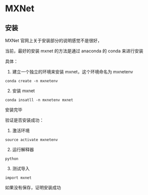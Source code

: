 # MXNet

## 安装

MXNet 官网上关于安装部分的说明感觉不是很好，

当前，最好的安装 mxnet 的方法是通过 anaconda 的 conda 来进行安装

具体：

1. 建立一个独立的环境来安装 mxnet，这个环境命名为 mxnetenv

```
conda create -n mxnetenv
```

2. 安装 mxnet

```
conda insatll -n mxnetenv mxnet
```

安装完毕

验证是否安装成功：

1. 激活环境

```
source activate mxnetenv
```

2. 运行解释器

```
python
```

3. 测试导入

```
import mxnet
```

如果没有保存，证明安装成功